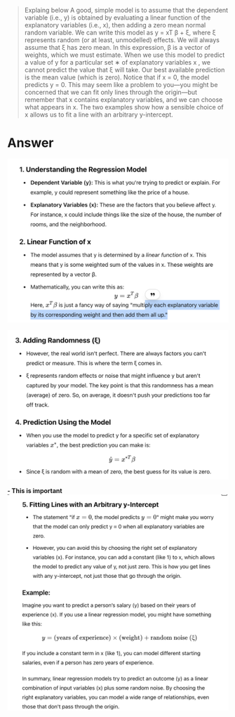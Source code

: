 > Explaing below
> A good, simple model is to assume that the dependent variable (i.e., y) is obtained by evaluating a linear function of the explanatory variables (i.e., x), then adding a zero mean normal random variable. We can write this model as
y = xT β + ξ,
where ξ represents random (or at least, unmodelled) effects. We will always assume
that ξ has zero mean. In this expression, β is a vector of weights, which we must
estimate. When we use this model to predict a value of y for a particular set ∗
of explanatory variables x , we cannot predict the value that ξ will take. Our best available prediction is the mean value (which is zero). Notice that if x = 0, the model predicts y = 0. This may seem like a problem to you—you might be concerned that we can fit only lines through the origin—but remember that x contains explanatory variables, and we can choose what appears in x. The two examples show how a sensible choice of x allows us to fit a line with an arbitrary y-intercept.

# Answer
![alt text](image.png)

![alt text](image-1.png)

**- This is important**
![alt text](image-2.png)